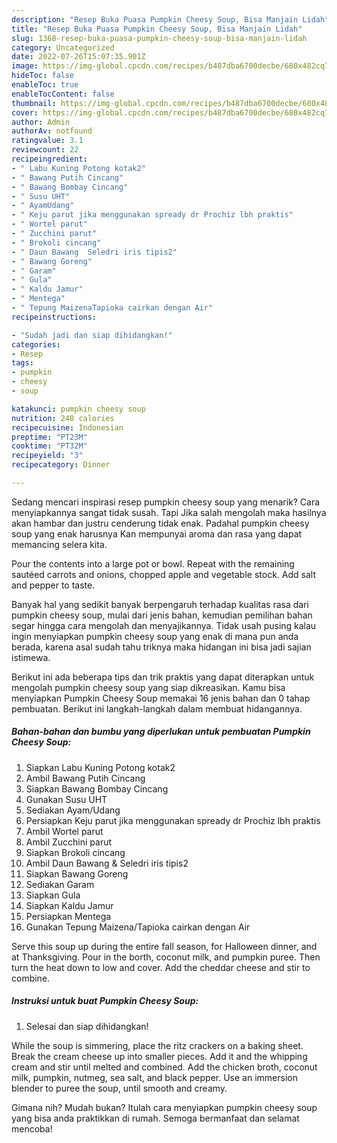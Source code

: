 ```yaml
---
description: "Resep Buka Puasa Pumpkin Cheesy Soup, Bisa Manjain Lidah"
title: "Resep Buka Puasa Pumpkin Cheesy Soup, Bisa Manjain Lidah"
slug: 1368-resep-buka-puasa-pumpkin-cheesy-soup-bisa-manjain-lidah
category: Uncategorized
date: 2022-07-26T15:07:35.901Z
image: https://img-global.cpcdn.com/recipes/b487dba6700decbe/680x482cq70/pumpkin-cheesy-soup-foto-resep-utama.jpg
hideToc: false
enableToc: true
enableTocContent: false
thumbnail: https://img-global.cpcdn.com/recipes/b487dba6700decbe/680x482cq70/pumpkin-cheesy-soup-foto-resep-utama.jpg
cover: https://img-global.cpcdn.com/recipes/b487dba6700decbe/680x482cq70/pumpkin-cheesy-soup-foto-resep-utama.jpg
author: Admin
authorAv: notfound
ratingvalue: 3.1
reviewcount: 22
recipeingredient:
- " Labu Kuning Potong kotak2"
- " Bawang Putih Cincang"
- " Bawang Bombay Cincang"
- " Susu UHT"
- " AyamUdang"
- " Keju parut jika menggunakan spready dr Prochiz lbh praktis"
- " Wortel parut"
- " Zucchini parut"
- " Brokoli cincang"
- " Daun Bawang  Seledri iris tipis2"
- " Bawang Goreng"
- " Garam"
- " Gula"
- " Kaldu Jamur"
- " Mentega"
- " Tepung MaizenaTapioka cairkan dengan Air"
recipeinstructions:

- "Sudah jadi dan siap dihidangkan!"
categories:
- Resep
tags:
- pumpkin
- cheesy
- soup

katakunci: pumpkin cheesy soup 
nutrition: 248 calories
recipecuisine: Indonesian
preptime: "PT23M"
cooktime: "PT32M"
recipeyield: "3"
recipecategory: Dinner

---
```



Sedang mencari inspirasi resep pumpkin cheesy soup yang menarik? Cara menyiapkannya sangat tidak susah. Tapi Jika salah mengolah maka hasilnya akan hambar dan justru cenderung tidak enak. Padahal pumpkin cheesy soup yang enak harusnya Kan mempunyai aroma dan rasa yang dapat memancing selera kita.


Pour the contents into a large pot or bowl. Repeat with the remaining sautéed carrots and onions, chopped apple and vegetable stock. Add salt and pepper to taste.

Banyak hal yang sedikit banyak berpengaruh terhadap kualitas rasa dari pumpkin cheesy soup, mulai dari jenis bahan, kemudian pemilihan bahan segar hingga cara mengolah dan menyajikannya. Tidak usah pusing kalau ingin menyiapkan pumpkin cheesy soup yang enak di mana pun anda berada, karena asal sudah tahu triknya maka hidangan ini bisa jadi sajian istimewa.


Berikut ini ada beberapa tips dan trik praktis yang dapat diterapkan untuk mengolah pumpkin cheesy soup yang siap dikreasikan. Kamu bisa menyiapkan Pumpkin Cheesy Soup memakai 16 jenis bahan dan 0 tahap pembuatan. Berikut ini langkah-langkah dalam membuat hidangannya.

<!--inarticleads1-->

##### Bahan-bahan dan bumbu yang diperlukan untuk pembuatan Pumpkin Cheesy Soup:

1. Siapkan  Labu Kuning Potong kotak2
1. Ambil  Bawang Putih Cincang
1. Siapkan  Bawang Bombay Cincang
1. Gunakan  Susu UHT
1. Sediakan  Ayam/Udang
1. Persiapkan  Keju parut jika menggunakan spready dr Prochiz lbh praktis
1. Ambil  Wortel parut
1. Ambil  Zucchini parut
1. Siapkan  Brokoli cincang
1. Ambil  Daun Bawang &amp; Seledri iris tipis2
1. Siapkan  Bawang Goreng
1. Sediakan  Garam
1. Siapkan  Gula
1. Siapkan  Kaldu Jamur
1. Persiapkan  Mentega
1. Gunakan  Tepung Maizena/Tapioka cairkan dengan Air


Serve this soup up during the entire fall season, for Halloween dinner, and at Thanksgiving. Pour in the borth, coconut milk, and pumpkin puree. Then turn the heat down to low and cover. Add the cheddar cheese and stir to combine. 

<!--inarticleads2-->

##### Instruksi untuk buat Pumpkin Cheesy Soup:


1. Selesai dan siap dihidangkan!

While the soup is simmering, place the ritz crackers on a baking sheet. Break the cream cheese up into smaller pieces. Add it and the whipping cream and stir until melted and combined. Add the chicken broth, coconut milk, pumpkin, nutmeg, sea salt, and black pepper. Use an immersion blender to puree the soup, until smooth and creamy. 

Gimana nih? Mudah bukan? Itulah cara menyiapkan pumpkin cheesy soup yang bisa anda praktikkan di rumah. Semoga bermanfaat dan selamat mencoba!
